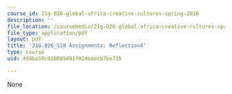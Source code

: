 ```yaml
---
course_id: 21g-026-global-africa-creative-cultures-spring-2018
description: ''
file_location: /coursemedia/21g-026-global-africa-creative-cultures-spring-2018/4d4ba50c020805491f024eaecb7be735_MIT21G_026S18_Reflection_4.pdf
file_type: application/pdf
layout: pdf
title: '21G.026_S18 Assignments: Reflection4'
type: course
uid: 4d4ba50c020805491f024eaecb7be735

---
```

None